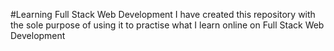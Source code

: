 #Learning Full Stack Web Development
I have created this repository with the sole purpose of using it to practise what I learn online on Full Stack Web Development
